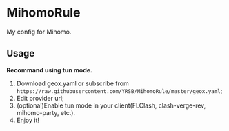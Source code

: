 # MihomoRule
My config for Mihomo.
## Usage
**Recommand using tun mode.**
1. Download geox.yaml or subscribe from `https://raw.githubusercontent.com/YRSB/MihomoRule/master/geox.yaml`;
2. Edit provider url;
3. (optional)Enable tun mode in your client(FLClash, clash-verge-rev, mihomo-party, etc.).
4. Enjoy it!

